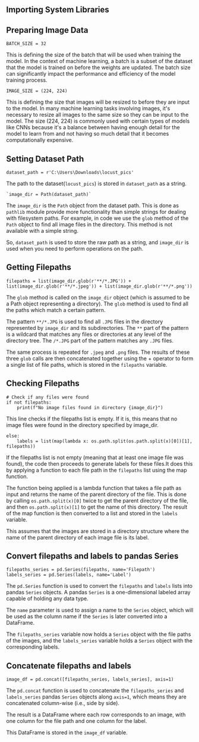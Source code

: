 ## Importing System Libraries

## Preparing Image Data
```
BATCH_SIZE = 32
```
This is defining the size of the batch that will be used when training the model. In the context of machine learning, a batch is a subset of the dataset that the model is trained on before the weights are updated.
The batch size can significantly impact the performance and efficiency of the model training process.
```
IMAGE_SIZE = (224, 224)
```
This is defining the size that images will be resized to before they are input to the model. In many machine learning tasks involving images, it's necessary to resize all images to the same size so they can be input to the model.
The size (224, 224) is commonly used with certain types of models like CNNs because it's a balance between having enough detail for the model to learn from and not having so much detail that it becomes computationally expensive.

## Setting Dataset Path

```
dataset_path = r'C:\Users\Downloads\locust_pics'
```
The path to the dataset(`locust_pics`) is stored in `dataset_path` as a string.
```
`image_dir = Path(dataset_path)`
```
The `image_dir` is the `Path` object from the dataset path. This is done as `pathlib` module provide more functionality than simple strings for dealing with filesystem paths.
For example, in code we use the  `glob` method of the `Path` object to find all image files in the directory. This method is not available with a simple string.

So, `dataset_path` is used to store the raw path as a string, and `image_dir` is used when you need to perform operations on the path.
## Getting Filepaths
```
filepaths = list(image_dir.glob(r'**/*.JPG')) + list(image_dir.glob(r'**/*.jpeg')) + list(image_dir.glob(r'**/*.png'))
```
The `glob` method is called on the `image_dir` object (which is assumed to be a Path object representing a directory). The `glob` method is used to find all the paths which match a certain pattern.

The pattern `**/*.JPG` is used to find all `.JPG` files in the directory represented by `image_dir` and its subdirectories. The `**` part of the pattern is a wildcard that matches any files or directories at any level of the directory tree. The `/*.JPG` part of the pattern matches any `.JPG` files.

The same process is repeated for `.jpeg` and `.png` files. The results of these three `glob` calls are then concatenated together using the + operator to form a single list of file paths, which is stored in the `filepaths` variable.

## Checking Filepaths

```
# Check if any files were found
if not filepaths:
    print(f"No image files found in directory {image_dir}")
```
This line checks if the filepaths list is empty. If it is, this means that no image files were found in the directory specified by image_dir.

```
else:
    labels = list(map(lambda x: os.path.split(os.path.split(x)[0])[1], filepaths))
```
If the filepaths list is not empty (meaning that at least one image file was found), the code then proceeds to generate labels for these files.It does this by applying a function to each file path in the `filepaths` list using the map function.

The function being applied is a lambda function that takes a file path as input and returns the name of the parent directory of the file. This is done by calling `os.path.split(x)[0]` twice to get the parent directory of the file, and then `os.path.split(x)[1]` to get the name of this directory. The result of the map function is then converted to a list and stored in the `labels` variable.

This assumes that the images are stored in a directory structure where the name of the parent directory of each image file is its label.

## Convert filepaths and labels to pandas Series

```
filepaths_series = pd.Series(filepaths, name='Filepath')
labels_series = pd.Series(labels, name='Label')
```
The `pd.Series` function is used to convert the `filepaths` and `labels` lists into pandas `Series` objects. A pandas `Series` is a one-dimensional labeled array capable of holding any data type.

The `name` parameter is used to assign a name to the `Series` object, which will be used as the column name if the `Series` is later converted into a DataFrame.

The `filepaths_series` variable now holds a `Series` object with the file paths of the images, and the `labels_series` variable holds a `Series` object with the corresponding labels.

## Concatenate filepaths and labels

```
image_df = pd.concat([filepaths_series, labels_series], axis=1)
```
The `pd.concat` function is used to concatenate the `filepaths_series` and `labels_series` pandas `Series` objects along `axis=1`, which means they are concatenated column-wise (i.e., side by side).

The result is a DataFrame where each row corresponds to an image, with one column for the file path and one column for the label.

This DataFrame is stored in the `image_df` variable.

